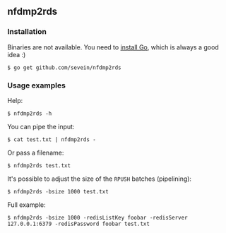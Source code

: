 ## nfdmp2rds

### Installation

Binaries are not available. You need to [install Go](https://golang.org/doc/install), which is always a good idea :)

    $ go get github.com/sevein/nfdmp2rds

### Usage examples

Help:

    $ nfdmp2rds -h

You can pipe the input:

    $ cat test.txt | nfdmp2rds -

Or pass a filename:

    $ nfdmp2rds test.txt

It's possible to adjust the size of the `RPUSH` batches (pipelining):

    $ nfdmp2rds -bsize 1000 test.txt

Full example:

    $ nfdmp2rds -bsize 1000 -redisListKey foobar -redisServer 127.0.0.1:6379 -redisPassword foobar test.txt
